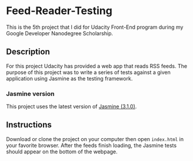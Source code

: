 # Feed-Reader-Testing
This is the 5th project that I did for Udacity Front-End program during my Google Developer Nanodegree Scholarship.

## Description
For this project Udacity has provided a web app that reads RSS feeds. The purpose of this project was to write a series of tests against a given application using Jasmine as the testing framework.

### Jasmine version
This project uses the latest version of [Jasmine (3.1.0)](https://jasmine.github.io/api/edge/global).

## Instructions
Download or clone the project on your computer then open `index.html` in your favorite browser. After the feeds finish loading, the Jasmine tests should appear on the bottom of the webpage. 
